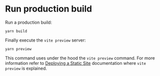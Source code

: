 # Run production build

Run a production build:

```shell
yarn build
```

Finally execute the `vite preview` server:

```shell
yarn preview
```

This command uses under the hood the `vite preview` command. For more information refer to [Deploying a Static Site](https://vitejs.dev/guide/static-deploy.html#deploying-a-static-site) documentation where `vite preview` is explained.